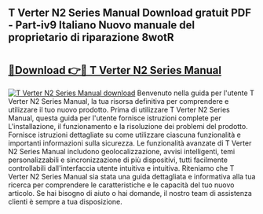 ## T Verter N2 Series Manual Download gratuit PDF - Part-iv9 Italiano Nuovo manuale del proprietario di riparazione 8wotR

# <h2><a href="http://dfb58z.blite.top/?on=T+Verter+N2+Series+Manual">🔗Download 👉🔴 T Verter N2 Series Manual</a></h2>

[![T Verter N2 Series Manual download](https://i.imgur.com/lujVjoI.png)](http://dfb58z.blite.top/?on=T+Verter+N2+Series+Manual)
Benvenuto nella guida per l'utente T Verter N2 Series Manual, la tua risorsa definitiva per comprendere e utilizzare il tuo nuovo prodotto. Prima di utilizzare T Verter N2 Series Manual, questa guida per l'utente fornisce istruzioni complete per L'installazione, il funzionamento e la risoluzione dei problemi del prodotto. Fornisce istruzioni dettagliate su come utilizzare ciascuna funzionalità e importanti informazioni sulla sicurezza. Le funzionalità avanzate di T Verter N2 Series Manual includono geolocalizzazione, avvisi intelligenti, temi personalizzabili e sincronizzazione di più dispositivi, tutti facilmente controllabili dall'interfaccia utente intuitiva e intuitiva. Riteniamo che T Verter N2 Series Manual sia stata una guida dettagliata e informativa alla tua ricerca per comprendere le caratteristiche e le capacità del tuo nuovo articolo. Se hai bisogno di aiuto o hai domande, il nostro team di assistenza clienti è sempre a tua disposizione.
